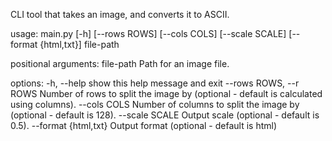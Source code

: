 CLI tool that takes an image, and converts it to ASCII.

usage: main.py [-h] [--rows ROWS] [--cols COLS] [--scale SCALE] [--format {html,txt}] file-path

positional arguments:
  file-path             Path for an image file.

options:
  -h, --help            show this help message and exit
  --rows ROWS, --r ROWS
                        Number of rows to split the image by (optional - default is calculated using columns).
  --cols COLS           Number of columns to split the image by (optional - default is 128).
  --scale SCALE         Output scale (optional - default is 0.5).
  --format {html,txt}   Output format (optional - default is html)

